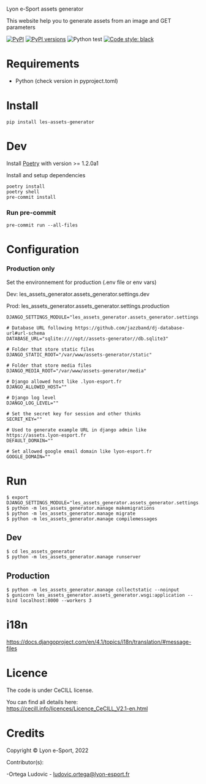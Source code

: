 Lyon e-Sport assets generator

This website help you to generate assets from an image and GET parameters

[![PyPI](https://img.shields.io/pypi/v/les-assets-generator.svg)](https://pypi.python.org/pypi/les-assets-generator)
[![PyPI versions](https://img.shields.io/pypi/pyversions/les-assets-generator.svg)](https://pypi.python.org/pypi/les-assets-generator)
![Python test](https://github.com/lyon-esport/assets-generator/workflows/Python%20test/badge.svg)
[![Code style: black](https://img.shields.io/badge/code%20style-black-000000.svg)](https://github.com/psf/black)

# Requirements
- Python (check version in pyproject.toml)

# Install
```
pip install les-assets-generator
```

# Dev
Install [Poetry](https://python-poetry.org/docs/master/#installing-with-the-official-installer) with version >= 1.2.0a1

Install and setup dependencies
```
poetry install
poetry shell
pre-commit install
```

### Run pre-commit
```
pre-commit run --all-files
```

# Configuration
### Production only

Set the environnement for production (.env file or env vars)

Dev: les_assets_generator.assets_generator.settings.dev

Prod: les_assets_generator.assets_generator.settings.production

```dotenv
DJANGO_SETTINGS_MODULE="les_assets_generator.assets_generator.settings.production"

# Database URL following https://github.com/jazzband/dj-database-url#url-schema
DATABASE_URL="sqlite:////opt//assets-generator//db.sqlite3"

# Folder that store static files
DJANGO_STATIC_ROOT="/var/www/assets-generator/static"

# Folder that store media files
DJANGO_MEDIA_ROOT="/var/www/assets-generator/media"

# Django allowed host like .lyon-esport.fr
DJANGO_ALLOWED_HOST=""

# Django log level
DJANGO_LOG_LEVEL=""

# Set the secret key for session and other thinks
SECRET_KEY=""

# Used to generate example URL in django admin like https://assets.lyon-esport.fr
DEFAULT_DOMAIN=""

# Set allowed google email domain like lyon-esport.fr
GOOGLE_DOMAIN=""
```

# Run

    $ export DJANGO_SETTINGS_MODULE="les_assets_generator.assets_generator.settings.production"
    $ python -m les_assets_generator.manage makemigrations
    $ python -m les_assets_generator.manage migrate
    $ python -m les_assets_generator.manage compilemessages

## Dev

    $ cd les_assets_generator
    $ python -m les_assets_generator.manage runserver

## Production

    $ python -m les_assets_generator.manage collectstatic --noinput
    $ gunicorn les_assets_generator.assets_generator.wsgi:application --bind localhost:8000 --workers 3

# i18n
https://docs.djangoproject.com/en/4.1/topics/i18n/translation/#message-files

# Licence

The code is under CeCILL license.

You can find all details here: https://cecill.info/licences/Licence_CeCILL_V2.1-en.html

# Credits

Copyright © Lyon e-Sport, 2022

Contributor(s):

-Ortega Ludovic - ludovic.ortega@lyon-esport.fr

